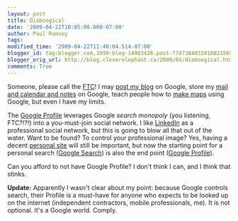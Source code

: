 ```yaml
---
layout: post
title: Diaboogical
date: '2009-04-22T10:05:00.000-07:00'
author: Paul Ramsey
tags: 
modified_time: '2009-04-22T11:40:04.514-07:00'
blogger_id: tag:blogger.com,1999:blog-14903426.post-7747384032416821569
blogger_orig_url: http://blog.cleverelephant.ca/2009/04/diaboogical.html
comments: True
---
```


Someone, please call the [FTC](http://www.ftc.gov/bc/index.shtml)! I may [post my blog](/) on Google, store my [mail and calendar and notes](https://www.google.com/a/) on Google, teach people how to [make maps](http://maps.google.com/) using Google, but even I have my limits.

The [Google Profile](http://www.google.com/profiles/) leverages Google *search monopoly* (you listening, FTC?!?!) into a you-must-join social network. I like [LinkedIn](http://www.linkedin.com/pub/0/134/717) as a professional social network, but this is going to blow all that out of the water. Want to be found? To control your professional image? Yes, having a decent [personal site](http://www.cleverelephant.ca/) will still be important, but now the starting point for a personal search ([Google Search](http://www.google.com/search?q=%22paul+ramsey%22)) is also the end point ([Google Profile](http://www.google.com/profiles/104603475669025566195)).

Can you afford to not have Google Profile? I don't think I can, and I think that stinks.

**Update:** Apparently I wasn't clear about my point: because Google controls search, their Profile is a must-have for anyone who expects to be looked up on the internet (independent contractors, mobile professionals, me). It is not optional. It's a Google world. Comply.


